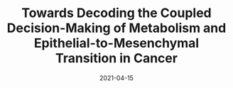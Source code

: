 ---
title: "Towards Decoding the Coupled Decision-Making of Metabolism and Epithelial-to-Mesenchymal Transition in Cancer"
collection: publications
link: 'https://www.nature.com/articles/s41416-021-01385-y'
date: 2021-04-15
venue: 'British Journal of Cancer'
authors: 'Dongya Jia, Jun Hyoung Park, Harsimran Kaur, Kwang Hwa Jung, Sukjin Yang, Shubham Tripathi, Madeline Galbraith, Youyuan Deng, Mohit Kumar Jolly, Benny Abraham Kaipparettu, José N. Onuchic, and Herbert Levine'
---